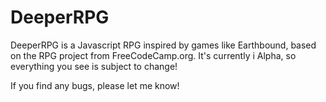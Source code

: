<h1>DeeperRPG</h1>

<p>DeeperRPG is a Javascript RPG inspired by games like Earthbound, based on the RPG project from FreeCodeCamp.org. It's currently i Alpha, so everything you see is subject to change!</p>
<p>If you find any bugs, please let me know!</p>
